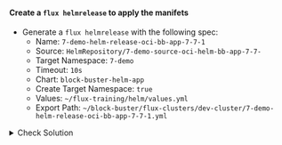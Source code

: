 #### Create a `flux helmrelease` to apply the manifets
- Generate a `flux helmrelease` with the following spec:
    - Name: `7-demo-helm-release-oci-bb-app-7-7-1`
    - Source: `HelmRepository/7-demo-source-oci-helm-bb-app-7-7-`
    - Target Namespace: `7-demo`
    - Timeout: `10s`
    - Chart: `block-buster-helm-app`
    - Create Target Namespace: `true`
    - Values: `~/flux-training/helm/values.yml`
    - Export Path: `~/block-buster/flux-clusters/dev-cluster/7-demo-helm-release-oci-bb-app-7-7-1.yml`

<details><summary>Check Solution</summary>

```
flux create helmrelease 7-demo-helm-release-oci-bb-app-7-7-1 \
--source HelmRepository/7-demo-source-oci-helm-bb-app-7-7-1 \
--target-namespace 7-demo \
--chart block-buster-helm-app  \
--chart-version 7.7.1 \
--create-target-namespace true \
--values ~/flux-training/helm/values.yml \
--export > ~/block-buster/flux-clusters/dev-cluster/7-demo-helm-release-oci-bb-app-7-7-1.yml
```{{exec}}

</details>

<br>

#### Check the Generated YAML
```
cat ~/block-buster/flux-clusters/dev-cluster/7-demo-helm-release-oci-bb-app-7-7-1.yml
```{{exec}}

<br>

#### Add, Commit, Push the changes
> When prompted for `password` use the `GitHub PAT - Personal Access Token` used in earlier steps.

```
cd ~/block-buster
git config --global user.email "fluxcd@killercoda.com"
git config --global user.name "FluxCD-Killercoda"
git pull
git add .
git commit -m 771-demo
git push
```{{exec}}

> Note the `commit id` displayed after the `git push` operation.

<br>

###### ****If you face any issue or have a new suggestion, please raise it here: [issues tracker](https://github.com/sidd-harth/fluxcd-tracker/issues)*